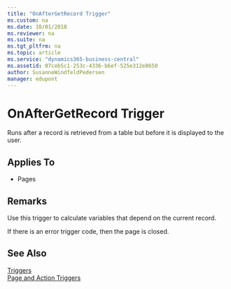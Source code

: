 ```yaml
---
title: "OnAfterGetRecord Trigger"
ms.custom: na
ms.date: 10/01/2018
ms.reviewer: na
ms.suite: na
ms.tgt_pltfrm: na
ms.topic: article
ms.service: "dynamics365-business-central"
ms.assetid: 07ceb5c1-253c-4336-b6ef-525e312e8650
author: SusanneWindfeldPedersen
manager: edupont
---
```



# OnAfterGetRecord Trigger
Runs after a record is retrieved from a table but before it is displayed to the user.  
  
## Applies To  
- Pages  
  
## Remarks  
 Use this trigger to calculate variables that depend on the current record.  
  
 If there is an error trigger code, then the page is closed.  
  
## See Also  
 [Triggers](devenv-triggers.md)  
 [Page and Action Triggers](devenv-page-and-action-triggers.md)  